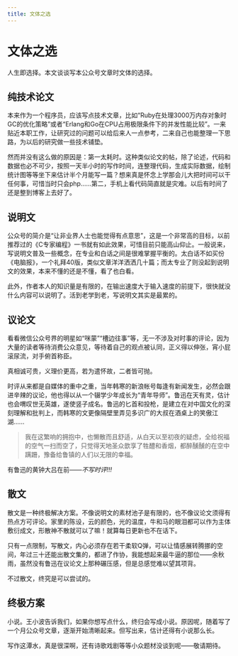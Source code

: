 ```yaml
---
title: 文体之选
---
```

# 文体之选

人生即选择。本文谈谈写本公众号文章时文体的选择。

## 纯技术论文

本来作为一个程序员，应该写点技术文章，比如“Ruby在处理3000万内存对象时GC的优化策略”或者“Erlang和Go在CPU占用极限条件下的并发性能比较”。一来贴近本职工作，让研究过的问题可以给后来人一点参考，二来自己也能整理一下思路，为以后的研究做一些技术铺垫。

然而并没有这么做的原因是：第一太耗时。这种类似论文的帖，除了论述，代码和数据也必不可少，按照一天半小时的写作时间，连整理代码，生成实际数据，绘制统计图等等坐下来估计半个月能写一篇？想来真是怀念上学那会儿大把时间可以干任何事，可惜当时只会php......第二，手机上看代码简直就是灾难。以后有时间了还是整到博客上去好了。

## 说明文

公众号的简介是“让非业界人士也能觉得有点意思”，这是一个非常高的目标，以前推荐过的《C专家编程》一书就有如此效果，可惜目前只能高山仰止。一般说来，写说明文普及一些概念，在专业和白话之间是很难掌握平衡的。太白话不如买份《电脑报》，一个礼拜40版，类似文章洋洋洒洒几十篇；而太专业了则没起到说明文的效果，本来不懂的还是不懂，看了也白看。

此外，作者本人的知识量是有限的，在输出速度大于输入速度的前提下，很快就没什么内容可以说明了。活到老学到老，写说明文其实是最累的。


## 议论文


看看微信公众号界的明星如“咪蒙”“槽边往事”等，无一不涉及对时事的评论，因为大量的读者等待消费公众意见，等待着自己的观点被认同，正义得以伸张，宵小屁滚尿流，对手俯首称臣。

真相诚可贵，义理价更高，若为遣怀故，二者皆可抛。

时评从来都是自媒体的重中之重，当年韩寒的新浪帐号每逢有新闻发生，必然会跟进辛辣的议论，他也得以从一个辍学少年成长为“青年导师”。鲁迅在天有灵，估计也会喟叹世无英雄，遂使竖子成名。鲁迅的匕首和投枪，是建立在对中国文化的深刻理解和批判上，而韩寒的文更像隔壁里弄见多识广的大叔在酒桌上的笑傲江湖......

> 我在这繁响的拥抱中，也懒散而且舒适，从白天以至初夜的疑虑，全给祝福的空气一扫而空了，只觉得天地圣众歆享了牲醴和香烟，都醉醺醺的在空中蹒跚，豫备给鲁镇的人们以无限的幸福。 

有鲁迅的黄钟大吕在前——*不写时评!!!*

## 散文

散文是一种终极解决方案。不像说明文的素材池子是有限的，也不像议论文须得有热点方可评论。家里的陈设，云的颜色，光的温度，牛和马的眼泪都可以作为主体敷衍成文，形散神不散就可以了嘛！就算每日更新也不在话下。

只有一点限制，写散文，内心必须存在若干柔软Q弹，可以让情感展转腾挪的空间，年过三十还能出散文集的，都进了作协，我能想起来最牛逼的那位——余秋雨，虽然没有鲁迅在议论文上那种碾压感，但是总感觉难以望其项背。

不过散文，终究是可以尝试的。

## 终极方案

小说。王小波告诉我们，如果你想写点什么，终归会写成小说。原因呢，随着写了一个月公众号文章，逐渐开始清晰起来。但写出来，估计还得有小说那么长。

写作这潭水，真是很深啊，还有诗歌戏剧等等小众题材没谈到呢——敬请期待。
